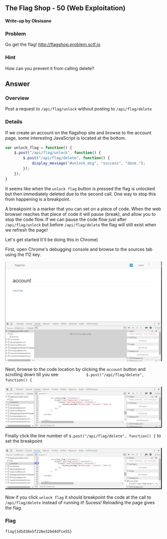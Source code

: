 ## The Flag Shop - 50 (Web Exploitation) ##

#### Write-up by Oksisane


### Problem ###

Go get the flag! http://flagshop.problem.sctf.io

### Hint ###
How can you prevent it from calling delete?

## Answer ##

### Overview ###

Post a request to `/api/flag/unlock` without posting to `/api/flag/delete`

### Details ###
If we create an account on the flagshop site and browse to the account page, some interesting JavaScript is located at the bottom.
```javascript		
var unlock_flag = function() {
    $.post("/api/flag/unlock", function() {
        $.post("/api/flag/delete", function() {
            display_message("#unlock_msg", "success", "done.");
        });
    });
}
```
It seems like when the `unlock flag` button is pressed the flag is unlocked but then immediately deleted due to the second call. One way to stop this from happening is a breakpoint.

A breakpoint is a marker that you can set on a piece of code. When the web browser reaches that piece of code it will pause (break), and allow you to stop the code flow. If we can pause the code flow just after `/api/flag/unlock` but before `/api/flag/delete` the flag will still exist when we refresh the page!

Let's get started (I`ll be doing this in Chrome)

First, open Chrome's debugging console and browse to the sources tab using the f12 key.

![](flagshop/chrome1.JPG)

Next, browse to the code location by clicking the `account` button and scrolling down till you see `			$.post("/api/flag/delete", function() {`

![](flagshop/chrome2.JPG)

Finally click the line number of `$.post("/api/flag/delete", function() {` to set the breakpoint

![](flagshop/chrome3.JPG)

Now if you click `unlock flag` it should breakpoint the code at the call to `/api/flag/delete` instead of running it! Sucess! Reloading the page  gives the flag.

### Flag ###

	flag{1d5d38e5f226e32bd4dfce55}
